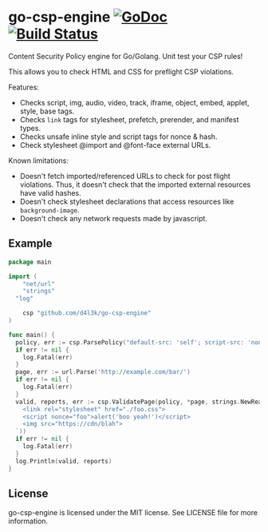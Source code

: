 # go-csp-engine [![GoDoc](https://godoc.org/github.com/d4l3k/go-csp-engine?status.svg)](https://godoc.org/github.com/d4l3k/go-csp-engine) [![Build Status](https://travis-ci.com/d4l3k/go-csp-engine.svg?branch=master)](https://travis-ci.com/d4l3k/go-csp-engine)

Content Security Policy engine for Go/Golang. Unit test your CSP rules!

This allows you to check HTML and CSS for preflight CSP violations.

Features:

* Checks script, img, audio, video, track, iframe, object, embed, applet, style,
  base tags.
* Checks `link` tags for stylesheet, prefetch, prerender, and manifest types.
* Checks unsafe inline style and script tags for nonce & hash.
* Check stylesheet @import and @font-face external URLs.

Known limitations:

* Doesn't fetch imported/referenced URLs to check for post flight violations.
  Thus, it doesn't check that the imported external resources have valid hashes.
* Doesn't check stylesheet declarations that access resources like
  `background-image`.
* Doesn't check any network requests made by javascript.

## Example

```go
package main

import (
	"net/url"
	"strings"
  "log"

	csp "github.com/d4l3k/go-csp-engine"
)

func main() {
  policy, err := csp.ParsePolicy("default-src: 'self'; script-src: 'nonce-foo'; img-src https://cdn")
  if err != nil {
    log.Fatal(err)
  }
  page, err := url.Parse('http://example.com/bar/')
  if err != nil {
    log.Fatal(err)
  }
  valid, reports, err := csp.ValidatePage(policy, *page, strings.NewReader(`
    <link rel="stylesheet" href="./foo.css">
    <script nonce="foo">alert('boo yeah!')</script>
    <img src="https://cdn/blah">
  `))
  if err != nil {
    log.Fatal(err)
  }
  log.Println(valid, reports)
}
```

## License

go-csp-engine is licensed under the MIT license. See LICENSE file for more
information.
